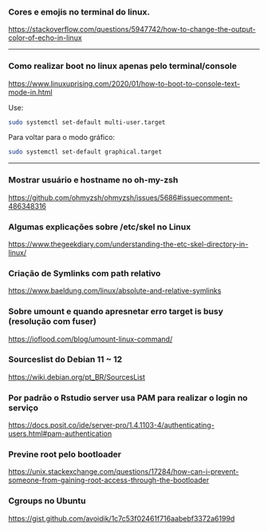 ### Cores e emojis no terminal do linux.
https://stackoverflow.com/questions/5947742/how-to-change-the-output-color-of-echo-in-linux

----
### Como realizar boot no linux apenas pelo terminal/console
https://www.linuxuprising.com/2020/01/how-to-boot-to-console-text-mode-in.html

Use:
```bash
sudo systemctl set-default multi-user.target
```
Para voltar para o modo gráfico:
```bash
sudo systemctl set-default graphical.target
```
----


### Mostrar usuário e hostname no oh-my-zsh
https://github.com/ohmyzsh/ohmyzsh/issues/5686#issuecomment-486348316


### Algumas explicações sobre /etc/skel no Linux
https://www.thegeekdiary.com/understanding-the-etc-skel-directory-in-linux/


### Criação de Symlinks com path relativo
https://www.baeldung.com/linux/absolute-and-relative-symlinks


### Sobre umount e quando apresnetar erro target is busy (resolução com fuser)
https://ioflood.com/blog/umount-linux-command/

### Sourceslist do Debian 11 ~ 12
https://wiki.debian.org/pt_BR/SourcesList


### Por padrão o Rstudio server usa PAM para realizar o login no serviço
https://docs.posit.co/ide/server-pro/1.4.1103-4/authenticating-users.html#pam-authentication


### Previne root pelo bootloader
https://unix.stackexchange.com/questions/17284/how-can-i-prevent-someone-from-gaining-root-access-through-the-bootloader


### Cgroups no Ubuntu
https://gist.github.com/avoidik/1c7c53f02461f716aabebf3372a6199d
